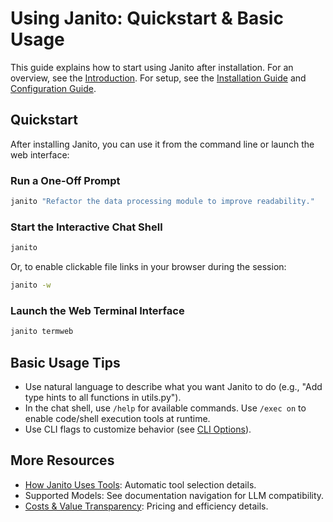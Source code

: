 # Using Janito: Quickstart & Basic Usage

This guide explains how to start using Janito after installation. For an overview, see the [Introduction](../index.md). For setup, see the [Installation Guide](installation.md) and [Configuration Guide](configuration.md).

## Quickstart

After installing Janito, you can use it from the command line or launch the web interface:

### Run a One-Off Prompt
```bash
janito "Refactor the data processing module to improve readability."
```

### Start the Interactive Chat Shell
```bash
janito
```

Or, to enable clickable file links in your browser during the session:
```bash
janito -w
```

### Launch the Web Terminal Interface
```bash
janito termweb
```

## Basic Usage Tips
- Use natural language to describe what you want Janito to do (e.g., "Add type hints to all functions in utils.py").
- In the chat shell, use `/help` for available commands. Use `/exec on` to enable code/shell execution tools at runtime.
- Use CLI flags to customize behavior (see [CLI Options](../reference/cli-options.md)).

## More Resources

- [How Janito Uses Tools](using_tools.md): Automatic tool selection details.
- Supported Models: See documentation navigation for LLM compatibility.
- [Costs & Value Transparency](../about/costs.md): Pricing and efficiency details.
